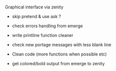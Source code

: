 Graphical interface via zenity
- skip pretend & use ask ?

- check errors handling from emerge
- write printline function cleaner
- check new portage messages with less blank line

- Clean code (more functions when possible etc)

- get colored/bold output from emerge to zenity
